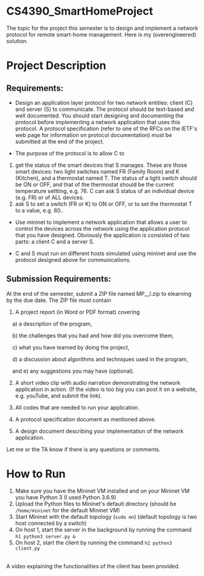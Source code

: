# CS4390_SmartHomeProject

The topic for the project this semester is to design and implement a network protocol for remote smart-home management. Here is my (overengineered) solution.

# Project Description

## Requirements:

- Design an application layer protocol for two network entities: client (C) and server (S) to communicate. The protocol should be text-based and well documented. You should start designing and documenting the protocol before implementing a network application that uses this protocol. A protocol specification (refer to one of the RFCs on the IETF's web page for information on protocol documentation) must be submitted at the end of the project.

- The purpose of the protocol is to allow C to
1. get the status of the smart devices that S manages. These are those smart devices: two light switches named FR (Family Room) and K (Kitchen), and a thermostat named T. The status of a light switch should be ON or OFF, and that of the thermostat should be the current temperature settting, e.g. 76. C can ask S status of an individual device (e.g. FR) or of ALL devices.
2. ask S to set a switch (FR or K) to ON or OFF, or to set the thermostat T to a value, e.g. 80..  

- Use mininet to implement a network application that allows a user to control the devices across the network using the application protocol that you have designed. Obviously the application is consisted of two parts: a client C and a server S.

- C and S must run on different hosts simulated using mininet and use the protocol designed above for communications.
## Submission Requirements:

At the end of the semester, submit a ZIP file named MP_<first name>_l<ast name>.zip to elearning by the due date. The ZIP file must contain

1. A project report (in Word or PDF format) covering

&nbsp;&nbsp;&nbsp;&nbsp;a) a description of the program,

&nbsp;&nbsp;&nbsp;&nbsp;b) the challenges that you had  and how did you overcome them,

&nbsp;&nbsp;&nbsp;&nbsp;c) what you have learned by doing the project,

&nbsp;&nbsp;&nbsp;&nbsp;d) a discussion about algorithms and techniques used in the program,

&nbsp;&nbsp;&nbsp;&nbsp;and e) any suggestions you may have (optional).

2. A short video clip with audio narration demonstrating the network application in action. (If the video is too big you can post it on a website, e.g. youTube, and submit the link).

3. All codes that are needed to run your application.

4. A protocol specification document as mentioned above.

5. A design document describing your implementation of the network application.

Let me or the TA know if there is any questions or comments.

# How to Run

1. Make sure you have the Mininet VM installed and on your Mininet VM you have Python 3 (I used Python 3.6.9)
2. Upload the Python files to Mininet's default directory (should be `/home/mininet` for the default Mininet VM)
3. Start Mininet with the default topology (`sudo mn`) (default topology is two host connected by a switch)
4. On host 1, start the server in the background by running the command `h1 python3 server.py &`
5. On host 2, start the client by running the command `h2 python3 client.py`
<br>
A video explaining the functionalities of the client has been provided. 

